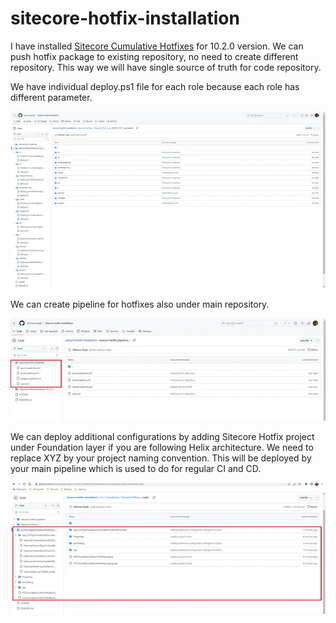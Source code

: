 # sitecore-hotfix-installation
I have installed [Sitecore Cumulative Hotfixes](https://medium.com/@abhinavkumarsingh06/how-to-install-sitecore-hotfixes-on-paas-architecture-97b4cf6d7f8f) for 10.2.0 version. We can push hotfix package to existing repository, no need to create different repository. This way we will have single source of truth for code repository.

We have individual deploy.ps1 file for each role because each role has different parameter.

![Code Repository Structure for Sitecore 10.2.0 Cumulative Hotfixes](image.png)

We can create pipeline for hotfixes also under main repository.

![Sitecore Hotfix Pipeline](image-1.png)

We can deploy additional configurations by adding Sitecore Hotfix project under Foundation layer if you are following Helix architecture. We need to replace XYZ by your project naming convention. This will be deployed by your main pipeline which is used to do for regular CI and CD.

![Sitecore Hotfix Additional Configuration Deployment](image-2.png)

